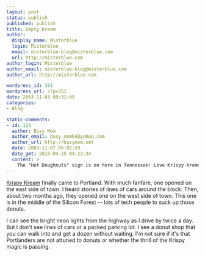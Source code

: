 ```yaml
---
layout: post
status: publish
published: publish
title: Empty Kream
author:
  display_name: Misterblue
  login: Misterblue
  email: misterblue-blog@misterblue.com
  url: http://misterblue.com
author_login: Misterblue
author_email: misterblue-blog@misterblue.com
author_url: http://misterblue.com

wordpress_id: 351
wordpress_url: /?p=351
date: 2003-11-03 09:31:49
categories:
- Blog

static-comments:
- id: 124
  author: Busy Mom
  author_email: busy_mom64@yahoo.com
  author_url: http://busymom.net
  date: 2003-11-07 06:02:59
  date_gmt: 2015-04-25 04:22:34
  content: >
    The "Hot Doughnuts" sign is on here in Tennessee! Love Krispy Kreme!
---
```

<p>
<a href="http://www.krispykreme.com/">Krispy Kream</a>
finally came to Portland.  With much fanfare, one opened on the east side of town.
I heard stories of lines of cars around the block.
Then, about two months ago, they opened one on the west side of town.
This one is in the middle of the
Silicon Forest
-- lots of tech people to suck up those donuts.
</p>
<p>
I can see the bright neon lights from the highway as I drive by twice a day.
But I don't see lines of cars or a packed parking lot.
I see a donut shop that you can walk into and get a dozen
without waiting.
I'm not sure if it's that Portlanders are not attuned to donuts
or whether the thrill of the Krispy magic is passing.
</p>
